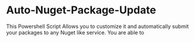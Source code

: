 # Auto-Nuget-Package-Update
This Powershell Script Allows you to customize it and automatically submit your packages to any Nuget like service.  You are able to
